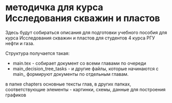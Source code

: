 # методичка для курса Исследования скважин и пластов

Здесь будут собираться описания для подготовки учебного пособия для курса Исследования скважин и пластов для студентов 4 курса РГУ нефти и газа.

Структура получается такая:

* main.tex - собирает документ со всеми главами по очереди
* main_decision_tree_tasks - и другие файлы, которые начинаются с main_ формируют документы по отдельным главам.

в папке chapters основные тексты глав, в других папках, соответствующие элементы - картинки, схемы, данные для построения графиков
